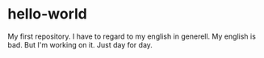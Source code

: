 # hello-world
My first repository. I have to regard to my english in generell.
My english is bad. But I'm working on it. Just day for day.
